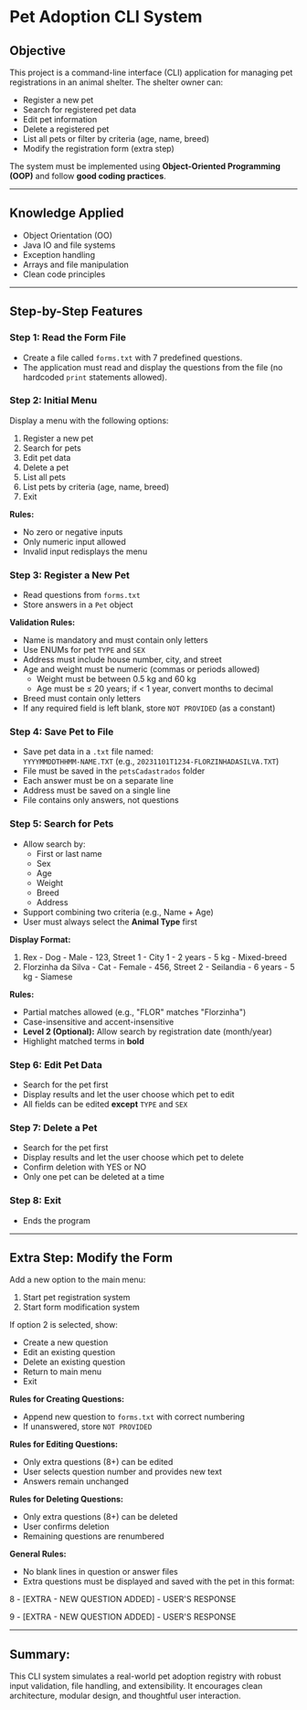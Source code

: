 # Pet Adoption CLI System

## Objective

This project is a command-line interface (CLI) application for managing pet registrations in an animal shelter. The shelter owner can:

- Register a new pet
- Search for registered pet data
- Edit pet information
- Delete a registered pet
- List all pets or filter by criteria (age, name, breed)
- Modify the registration form (extra step)

The system must be implemented using **Object-Oriented Programming (OOP)** and follow **good coding practices**.

---

## Knowledge Applied

- Object Orientation (OO)
- Java IO and file systems
- Exception handling
- Arrays and file manipulation
- Clean code principles

---

## Step-by-Step Features

### Step 1: Read the Form File

- Create a file called `forms.txt` with 7 predefined questions.
- The application must read and display the questions from the file (no hardcoded `print` statements allowed).

### Step 2: Initial Menu

Display a menu with the following options:

1. Register a new pet  
2. Search for pets  
3. Edit pet data  
4. Delete a pet  
5. List all pets  
6. List pets by criteria (age, name, breed)  
7. Exit  

**Rules:**
- No zero or negative inputs
- Only numeric input allowed
- Invalid input redisplays the menu

### Step 3: Register a New Pet

- Read questions from `forms.txt`
- Store answers in a `Pet` object

**Validation Rules:**
- Name is mandatory and must contain only letters
- Use ENUMs for pet `TYPE` and `SEX`
- Address must include house number, city, and street
- Age and weight must be numeric (commas or periods allowed)
  - Weight must be between 0.5 kg and 60 kg
  - Age must be ≤ 20 years; if < 1 year, convert months to decimal
- Breed must contain only letters
- If any required field is left blank, store `NOT PROVIDED` (as a constant)

### Step 4: Save Pet to File

- Save pet data in a `.txt` file named:  
  `YYYYMMDDTHHMM-NAME.TXT` (e.g., `20231101T1234-FLORZINHADASILVA.TXT`)
- File must be saved in the `petsCadastrados` folder
- Each answer must be on a separate line
- Address must be saved on a single line
- File contains only answers, not questions

### Step 5: Search for Pets

- Allow search by:
  - First or last name
  - Sex
  - Age
  - Weight
  - Breed
  - Address
- Support combining two criteria (e.g., Name + Age)
- User must always select the **Animal Type** first

**Display Format:**
1. Rex - Dog - Male - 123, Street 1 - City 1 - 2 years - 5 kg - Mixed-breed
2. Florzinha da Silva - Cat - Female - 456, Street 2 - Seilandia - 6 years - 5 kg - Siamese


**Rules:**
- Partial matches allowed (e.g., "FLOR" matches "Florzinha")
- Case-insensitive and accent-insensitive
- **Level 2 (Optional):** Allow search by registration date (month/year)
- Highlight matched terms in **bold**

### Step 6: Edit Pet Data

- Search for the pet first
- Display results and let the user choose which pet to edit
- All fields can be edited **except** `TYPE` and `SEX`

### Step 7: Delete a Pet

- Search for the pet first
- Display results and let the user choose which pet to delete
- Confirm deletion with YES or NO
- Only one pet can be deleted at a time

### Step 8: Exit

- Ends the program

---

## Extra Step: Modify the Form

Add a new option to the main menu:

1. Start pet registration system  
2. Start form modification system  

If option 2 is selected, show:

- Create a new question
- Edit an existing question
- Delete an existing question
- Return to main menu
- Exit

**Rules for Creating Questions:**
- Append new question to `forms.txt` with correct numbering
- If unanswered, store `NOT PROVIDED`

**Rules for Editing Questions:**
- Only extra questions (8+) can be edited
- User selects question number and provides new text
- Answers remain unchanged

**Rules for Deleting Questions:**
- Only extra questions (8+) can be deleted
- User confirms deletion
- Remaining questions are renumbered

**General Rules:**
- No blank lines in question or answer files
- Extra questions must be displayed and saved with the pet in this format:
  
8 - [EXTRA - NEW QUESTION ADDED] - USER'S RESPONSE
  
9 - [EXTRA - NEW QUESTION ADDED] - USER'S RESPONSE


---

## Summary:

This CLI system simulates a real-world pet adoption registry with robust input validation, file handling, and extensibility. It encourages clean architecture, modular design, and thoughtful user interaction.

